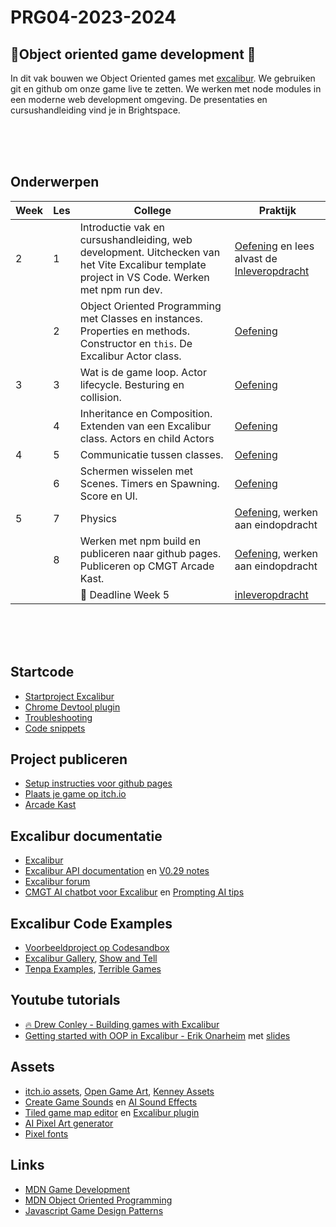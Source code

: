 # PRG04-2023-2024

## 👾Object oriented game development 👾

In dit vak bouwen we Object Oriented  games met [excalibur](https://excaliburjs.com). We gebruiken git en github om onze game live te zetten. We werken met node modules in een moderne web development omgeving. De presentaties en cursushandleiding vind je in Brightspace.

<br>
<br>
<br>

## Onderwerpen

| Week | Les | College | Praktijk | 
|---|------|---------|----------|
| 2 | 1 | Introductie vak en cursushandleiding, web development. Uitchecken van het Vite Excalibur template project in VS Code. Werken met npm run dev. | [Oefening](./opdrachten/les1.md) en lees alvast de [Inleveropdracht](./opdrachten/inleveropdracht.md) | 
|  | 2 | Object Oriented Programming met Classes en instances. Properties en methods. Constructor en `this`. De Excalibur Actor class.| [Oefening](./opdrachten/les2.md) |
| 3 | 3 | Wat is de game loop. Actor lifecycle. Besturing en collision. | [Oefening](./opdrachten/les3.md) |
|  | 4 | Inheritance en Composition. Extenden van een Excalibur class. Actors en child Actors | [Oefening](./opdrachten/les4.md) |
| 4 | 5 | Communicatie tussen classes. | [Oefening](./opdrachten/les5.md) |
|   | 6 | Schermen wisselen met Scenes. Timers en Spawning. Score en UI. | [Oefening](./opdrachten/les6.md) |
| 5 | 7 | Physics | [Oefening](./opdrachten/les7.md), werken aan eindopdracht  |
|  | 8 | Werken met npm build en publiceren naar github pages. Publiceren op CMGT Arcade Kast.  | [Oefening](./opdrachten/les8.md), werken aan eindopdracht  |
|  |  | 🚨 Deadline Week 5 | [inleveropdracht](./opdrachten/inleveropdracht.md)  |


<br>
<br>
<br>

## Startcode

- [Startproject Excalibur](https://github.com/HR-CMGT/prg4-startproject-2024)
- [Chrome Devtool plugin](https://chromewebstore.google.com/detail/excalibur-dev-tools/dinddaeielhddflijbbcmpefamfffekc)
- [Troubleshooting](./snippets/troubleshooting.md)
- [Code snippets](./snippets/README.md)

## Project publiceren

- [Setup instructies voor github pages](./setup.md)
- [Plaats je game op itch.io](https://itch.io/docs/creators/html5)
- [Arcade Kast](https://github.com/HR-CMGT/arcade-game)

## Excalibur documentatie

- [Excalibur](https://excaliburjs.com)
- [Excalibur API documentation](https://excaliburjs.com/docs/api/edge/index.html) en  [V0.29 notes](https://github.com/excaliburjs/Excalibur/releases/tag/v0.29.0)
- [Excalibur forum](https://github.com/excaliburjs/Excalibur/discussions)
- [CMGT AI chatbot voor Excalibur](https://ai-assistent-mu.vercel.app) en [Prompting AI tips](./snippets/ai.md)

## Excalibur Code Examples

- [Voorbeeldproject op Codesandbox](https://codesandbox.io/p/sandbox/excalibur-vite-testproject-olk4bu)
- [Excalibur Gallery](https://excaliburjs.com/gallery/), [Show and Tell](https://github.com/excaliburjs/Excalibur/discussions/categories/show-and-tell)
- [Tenpa Examples](https://github.com/tenpaMk2/excalibur-examples), [Terrible Games](https://github.com/dcgw)

## Youtube tutorials

- [🔥 Drew Conley - Building games with Excalibur](https://www.youtube.com/@DrewConley/search?query=excalibur)
- [Getting started with OOP in Excalibur - Erik Onarheim](https://www.youtube.com/watch?v=_srmco_KQeE) met [slides](https://slides.com/erikonarheim/build-your-first-game-in-javascript)

## Assets

- [itch.io assets](https://itch.io/game-assets), [Open Game Art](https://opengameart.org), [Kenney Assets](https://www.kenney.nl/assets)
- [Create Game Sounds](https://sfxr.me) en [AI Sound Effects](https://elevenlabs.io/sound-effects)
- [Tiled game map editor](https://www.mapeditor.org) en [Excalibur plugin](https://excaliburjs.com/docs/tiled-plugin)
- [AI Pixel Art generator](https://aipixelartgenerator.com/) 
- [Pixel fonts](https://www.dafont.com/bitmap.php)

## Links

- [MDN Game Development](https://developer.mozilla.org/en-US/docs/Games)
- [MDN Object Oriented Programming](https://developer.mozilla.org/en-US/docs/Learn/JavaScript/Objects/Object-oriented_programming)
- [Javascript Game Design Patterns](https://designpatternsgame.com/patterns)

